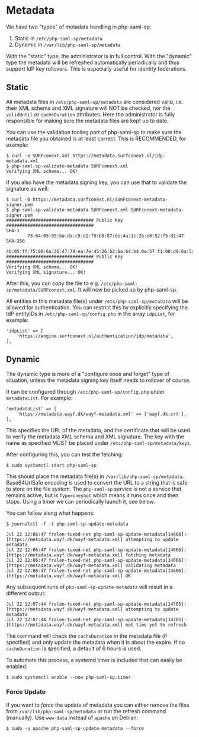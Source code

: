 # Metadata

We have two "types" of metadata handling in php-saml-sp:

1. Static in `/etc/php-saml-sp/metadata`
2. Dynamic in `/var/lib/php-saml-sp/metadata`

With the "static" type, the administrator is in full control. With the 
"dynamic" type the metadata will be refreshed automatically periodically and 
thus support IdP key rollovers. This is especially useful for identity 
federations.

## Static

All metadata files in `/etc/php-saml-sp/metadata` are considered valid, i.e. 
their XML schema and XML signature will NOT be checked, nor the `validUntil` 
or `cacheDuration` attributes. Here the administrator is fully responsible for
making sure the metadata files are kept up to date.

You can use the validation tooling part of php-saml-sp to make sure the 
metadata file you obtained is at least correct. This is RECOMMENDED, for 
example:

    $ curl -o SURFconext.xml https://metadata.surfconext.nl/idp-metadata.xml
    $ php-saml-sp-validate-metadata SURFconext.xml
    Verifying XML schema... OK!

If you also have the metadata signing key, you can use that to validate the 
signature as well:

    $ curl -O https://metadata.surfconext.nl/SURFconext-metadata-signer.pem
    $ php-saml-sp-validate-metadata SURFconext.xml SURFconext-metadata-signer.pem
    ################################# Public Key #################################
    SHA-1
            73:64:05:95:ba:da:c5:d2:f9:b5:87:de:4a:1c:2b:e0:52:f5:d1:47
    SHA-256
            4b:05:ff:75:00:6a:36:47:79:ea:7e:45:26:b2:6a:64:b4:0e:57:f1:00:d9:6a:5a:21:d8:02:07:f3:43:4d:0e
    ################################# Public Key #################################
    Verifying XML schema... OK!
    Verifying XML signature... OK!

After this, you can copy the file to e.g. 
`/etc/php-saml-sp/metadata/SURFconext.xml`. It will now be picked up by 
php-saml-sp.

All entities in this metadata file(s) under `/etc/php-saml-sp/metadata` will be 
allowed for authentication. You can restrict this by explicitly specifying the 
IdP entityIDs in `/etc/php-saml-sp/config.php` in the array `idpList`, for 
example:

    'idpList' => [
        'https://engine.surfconext.nl/authentication/idp/metadata',
    ],

## Dynamic

The dynamic type is more of a "configure once and forget" type of situation, 
unless the metadata signing key itself needs to rollover of course.

It can be configured through `/etc/php-saml-sp/config.php` under 
`metadataList`. For example:

    'metadataList' => [
        'https://metadata.wayf.dk/wayf-metadata.xml' => ['wayf.dk.crt'],
    ],

This specifies the URL of the metadata, and the certificate that will be used
to verify the metadata XML schema and XML signature. The key with the name as 
specified MUST be placed under `/etc/php-saml-sp/metadata/keys`.

After configuring this, you can test the fetching:

    $ sudo systemctl start php-saml-sp

This should place the metadata file(s) in `/var/lib/php-saml-sp/metadata`. 
Base64UrlSafe encoding is used to convert the URL to a string that is safe to 
store on the file system. The `php-saml-sp` service is not a service that 
remains active, but is `Type=oneshot` which means it runs once and then stops. 
Using a timer we can periodically launch it, see below.

You can follow along what happens:

    $ journalctl -f -t php-saml-sp-update-metadata

    Jul 22 12:06:47 fralen-tuxed-net php-saml-sp-update-metadata[14666]: [https://metadata.wayf.dk/wayf-metadata.xml] attempting to update metadata
    Jul 22 12:06:47 fralen-tuxed-net php-saml-sp-update-metadata[14666]: [https://metadata.wayf.dk/wayf-metadata.xml] fetching metadata
    Jul 22 12:06:47 fralen-tuxed-net php-saml-sp-update-metadata[14666]: [https://metadata.wayf.dk/wayf-metadata.xml] validating metadata
    Jul 22 12:06:47 fralen-tuxed-net php-saml-sp-update-metadata[14666]: [https://metadata.wayf.dk/wayf-metadata.xml] OK

Any subsequent runs of `php-saml-sp-update-metadata` will result in a different
output:

    Jul 22 12:07:44 fralen-tuxed-net php-saml-sp-update-metadata[14705]: [https://metadata.wayf.dk/wayf-metadata.xml] attempting to update metadata
    Jul 22 12:07:44 fralen-tuxed-net php-saml-sp-update-metadata[14705]: [https://metadata.wayf.dk/wayf-metadata.xml] not time yet to refresh

The command will check the `cacheDuration` in the metadata file (if specified) 
and only update the metadata when it is about the expire. If no `cacheDuration` 
is specified, a default of 6 hours is used.

To automate this process, a systemd timer is included that can easily be 
enabled:

    $ sudo systemctl enable --now php-saml-sp.timer

### Force Update

If you want to _force_ the update of metadata you can either remove the files
from `/var/lib/php-saml-sp/metadata` or run the refresh command (manually). Use
`www-data` instead of `apache` on Debian:

    $ sudo -u apache php-saml-sp-update-metadata --force
